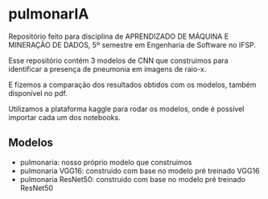 # pulmonarIA

Repositório feito para disciplina de APRENDIZADO DE MÁQUINA E MINERAÇÃO DE DADOS, 5º semestre em Engenharia de Software no IFSP.

Esse repositório contém 3 modelos de CNN que construimos para identificar a presença de pneumonia em imagens de raio-x.

E fizemos a comparação dos resultados obtidos com os modelos, também disponível no pdf.

Utilizamos a plataforma kaggle para rodar os modelos, onde é possível importar cada um dos notebooks.

## Modelos
- pulmonaria: nosso próprio modelo que construimos
- pulmonaria VGG16: construido com base no modelo pré treinado VGG16
- pulmonaria ResNet50: construido com base no modelo pré treinado ResNet50
